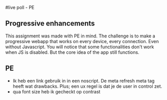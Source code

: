 #live poll - PE


## Progressive enhancements
This assignment was made with PE in mind. The challenge is to make a progressive webapp that works on every device, every connection. Even without Javascript. You will notice that some functionalities don't work when JS is disabled. But the core idea of the app still functions.

## PE
- Ik heb een link gebruik in in een noscript. De meta refresh meta tag heeft wat drawbacks. Plus; een ux regel is dat je de user in control zet.
- qua font size heb ik gecheckt op contrast

